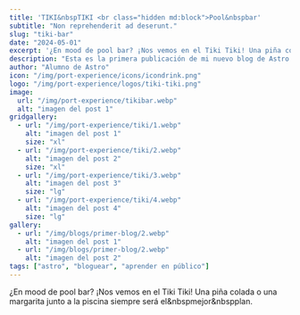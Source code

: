 ```yaml
---
title: 'TIKI&nbspTIKI <br class="hidden md:block">Pool&nbspbar'
subtitle: "Non reprehenderit ad deserunt."
slug: "tiki-bar"
date: "2024-05-01"
excerpt: '¿En mood de pool bar? ¡Nos vemos en el Tiki Tiki! Una piña colada o una margarita junto a la piscina siempre será el mejor plan.'
description: "Esta es la primera publicación de mi nuevo blog de Astro."
author: "Alumno de Astro"
icon: "/img/port-experience/icons/icondrink.png"
logo: "/img/port-experience/logos/tiki-tiki.png"
image:
  url: "/img/port-experience/tikibar.webp"
  alt: "imagen del post 1"
gridgallery:
  - url: "/img/port-experience/tiki/1.webp"
    alt: "imagen del post 1"
    size: "xl"
  - url: "/img/port-experience/tiki/2.webp"
    alt: "imagen del post 2"
    size: "xl"
  - url: "/img/port-experience/tiki/3.webp"
    alt: "imagen del post 3"
    size: "lg"
  - url: "/img/port-experience/tiki/4.webp"
    alt: "imagen del post 4"
    size: "lg"
gallery:
  - url: "/img/blogs/primer-blog/2.webp"
    alt: "imagen del post 1"
  - url: "/img/blogs/primer-blog/2.webp"
    alt: "imagen del post 2"
tags: ["astro", "bloguear", "aprender en público"]
---
```


¿En mood de pool bar? ¡Nos vemos en el Tiki Tiki! Una piña colada o una margarita junto a la piscina siempre será el&nbspmejor&nbspplan.